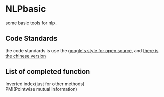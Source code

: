 NLPbasic
========

some basic tools for nlp.

Code Standards
-----------------------------------
the code standards is use the [google's style for open source](http://google-styleguide.googlecode.com/svn/trunk/pyguide.html), and [there is the chinese version](http://zh-google-styleguide.readthedocs.org/en/latest/google-python-styleguide/python_style_rules/)

List of completed function
--------  
Inverted index(just for other methods)  
PMI(Pointwise mutual information)  
